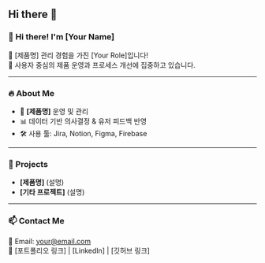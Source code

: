 ## Hi there 👋

<!--
**BackiiMu/BackiiMu** is a ✨ _special_ ✨ repository because its `README.md` (this file) appears on your GitHub profile.

Here are some ideas to get you started:

- 🔭 I’m currently working on ...
- 🌱 I’m currently learning ...
- 👯 I’m looking to collaborate on ...
- 🤔 I’m looking for help with ...
- 💬 Ask me about ...
- 📫 How to reach me: ...
- 😄 Pronouns: ...
- ⚡ Fun fact: ...
-->
### 👋 Hi there! I'm [Your Name]  
🚀 [제품명] 관리 경험을 가진 [Your Role]입니다!  
📌 사용자 중심의 제품 운영과 프로세스 개선에 집중하고 있습니다.  

---

### 🔥 About Me  
- 📌 **[제품명]** 운영 및 관리  
- 📊 데이터 기반 의사결정 & 유저 피드백 반영  
- 🛠 사용 툴: Jira, Notion, Figma, Firebase  

---

### 🚀 Projects  
- **[제품명]** (설명)  
- **[기타 프로젝트]** (설명)  

---

### 📫 Contact Me  
📧 Email: your@email.com  
🔗 [포트폴리오 링크] | [LinkedIn] | [깃허브 링크]
